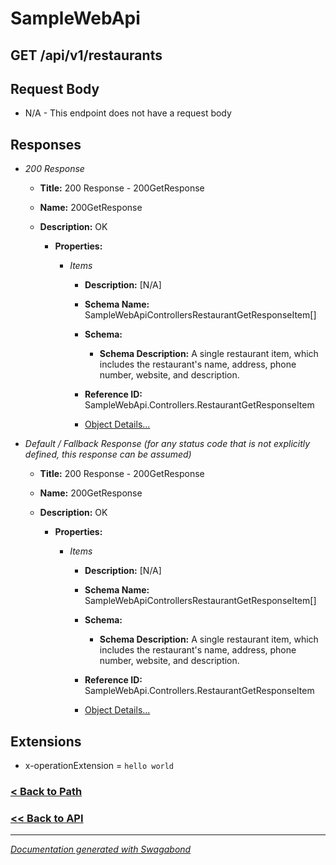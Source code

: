 
# SampleWebApi

## GET /api/v1/restaurants










## Request Body

* N/A - This endpoint does not have a request body


## Responses

* *200 Response*
    * **Title:** 200 Response - 200GetResponse
    * **Name:** 200GetResponse
    * **Description:** OK
     
        * **Properties:**
        
            * *Items*
                * **Description:** [N/A]
                * **Schema Name:** SampleWebApiControllersRestaurantGetResponseItem[]
                * **Schema:** 
                    * **Schema Description:** A single restaurant item, which includes the restaurant's name, address, phone number, website, and description.
 
                * **Reference ID:** SampleWebApi.Controllers.RestaurantGetResponseItem
                * [Object Details...](../schema/SampleWebApiControllersRestaurantGetResponseItem.md)
            
         
         

* *Default / Fallback Response (for any status code that is not explicitly defined, this response can be assumed)*
    * **Title:** 200 Response - 200GetResponse
    * **Name:** 200GetResponse
    * **Description:** OK
     
        * **Properties:**
        
            * *Items*
                * **Description:** [N/A]
                * **Schema Name:** SampleWebApiControllersRestaurantGetResponseItem[]
                * **Schema:** 
                    * **Schema Description:** A single restaurant item, which includes the restaurant's name, address, phone number, website, and description.
 
                * **Reference ID:** SampleWebApi.Controllers.RestaurantGetResponseItem
                * [Object Details...](../schema/SampleWebApiControllersRestaurantGetResponseItem.md)
            
         
         


## Extensions
* x-operationExtension = `hello world`





### [< Back to Path](../Paths/Apiv1Restaurants.md)
### [<< Back to API](../SampleWebApi.Readme.md)

*** 

*[Documentation generated with Swagabond](https://github.com/jordanbleu/swagabond)*

